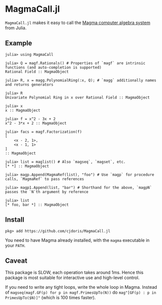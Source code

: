 # MagmaCall.jl

`MagmaCall.jl` makes it easy to call the [Magma computer algebra system](http://magma.maths.usyd.edu.au/magma/) from Julia.

## Example

```julia-repl
julia> using MagmaCall

julia> Q = magf.Rationals() # Properties of `magf` are intrinsic functions (and auto-completion is supported)
Rational Field :: MagmaObject

julia> R, x = magg.PolynomialRing(:x, Q); # `magg` additionally names and returns generators

julia> R
Univariate Polynomial Ring in x over Rational Field :: MagmaObject

julia> x
x :: MagmaObject

julia> f = x^2 - 3x + 2
x^2 - 3*x + 2 :: MagmaObject

julia> facs = magf.Factorization(f)
[
    <x - 2, 1>,
    <x - 1, 1>
]
:: MagmaObject

julia> list = maglist() # Also `magseq`, `magset`, etc.
[* *] :: MagmaObject

julia> magp.Append(MagmaRef(list), "foo") # Use `magp` for procedure calls, `MagmaRef` to pass references

julia> magp1.Append(list, "bar") # Shorthand for the above, `magpN` passes the `N`th argument by reference

julia> list
[* foo, bar *] :: MagmaObject
```

## Install

```julia-repl
pkg> add https://github.com/cjdoris/MagmaCall.jl
```

You need to have Magma already installed, with the `magma` executable in your `PATH`.

## Caveat

This package is SLOW, each operation takes around 1ms. Hence this package is most suitable for interactive use and high-level control.

If you need to write any tight loops, write the whole loop in Magma. Instead of `magseq(magf.GF(p) for p in magf.PrimesUpTo(N))` do `mag"[GF(p) : p in PrimesUpTo($N)]"` (which is 100 times faster).
